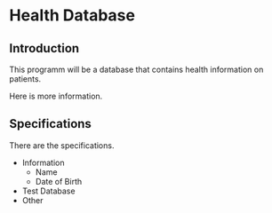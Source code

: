 # Health Database

## Introduction
This programm will be a database that contains health information on patients.

Here is more information.
## Specifications
There are the specifications.
* Information
  + Name
  + Date of Birth
* Test Database
* Other